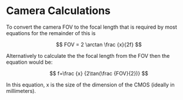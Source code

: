# Camera Calculations
To convert the camera FOV to the focal length that is required by most equations for the remainder of this is 

$$ FOV = 2 \arctan \frac {x}{2f} $$

Alternatively to calculate the the focal length from the FOV then the equation would be:

$$ f=\frac {x} {2\tan(\frac {FOV}{2})} $$

In this equation, x is the size of the dimension of the CMOS (ideally in millimeters).